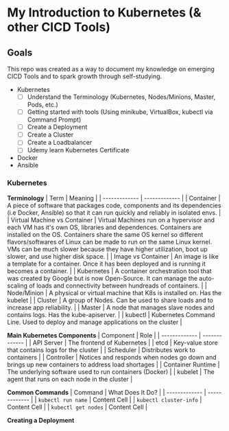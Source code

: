 # My Introduction to Kubernetes (& other CICD Tools)
## Goals
This repo was created as a way to document my knowledge on emerging CICD Tools and to spark growth through self-studying.
* Kubernetes
  * [ ] Understand the Terminology (Kubernetes, Nodes/Minions, Master, Pods, etc.)
  * [ ] Getting started with tools (Using minikube, VirtualBox, kubectl via Command Prompt)
  * [ ] Create a Deployment 
  * [ ] Create a Cluster
  * [ ] Create a Loadbalancer
  * [ ] Udemy learn Kubernetes Certificate
* Docker
* Ansible

### Kubernetes
__Terminology__
| Term  | Meaning |
| ------------- | ------------- |
| Container  | A piece of software that packages code, components and its dependencies (i.e Docker, Ansible) so that it can run quickly and reliably in isolated envs.  |
| Virtual Machine vs Container  | Virtual Machines run on a hypervisor and each VM has it's own OS, libraries and dependences. Containers are installed on the OS. Containers share the same OS kernel so different flavors/softwares of Linux can be made to run on the same Linux kernel. VMs can be much slower because they have higher utilization, boot up slower, and use higher disk space.  |
| Image vs Container  | An image is like a template for a container. Once it has been deployed and is running it becomes a container.  |
| Kubernetes  | A container orchestration tool that was created by Google but is now Open-Source. It can manage the auto-scaling of loads and connectivity between hundreads of containers.   |
| Node/Minion  | A physical or virtual machine that K8s is installed on. Has the kubelet  |
| Cluster  | A group of Nodes. Can be used to share loads and to increase app reliability.  |
| Master | A node that manages slave nodes and contains logs. Has the kube-apiserver.  |
| kubectl | Kubernetes Command Line. Used to deploy and manage applications on the cluster  |

__Main Kubernetes Components__
| Component  | Role |
| ------------- | ------------- |
| API Server | The frontend of Kubernetes  |
| etcd | Key-value store that contains logs for the cluster  |
| Scheduler | Distributes work to containers  |
| Controller | Notices and responds when nodes go down and brings up new containers to address load shortages  |
| Container Runtime | The underlying software used to run containers (Docker)  |
| kubelet | The agent that runs on each node in the cluster  |

__Common Commands__
| Command  | What Does It Do? |
| ------------- | ------------- |
| `kubectl run name` | Content Cell  |
| `kubectl cluster-info` | Content Cell  |
| `kubectl get nodes` | Content Cell  |

__Creating a Deployment__

